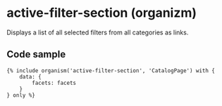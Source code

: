 # active-filter-section (organizm)

Displays a list of all selected filters from all categories as links.

## Code sample

```
{% include organism('active-filter-section', 'CatalogPage') with {
    data: {
        facets: facets
    }
} only %}
```
